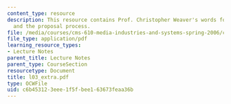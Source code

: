 ```yaml
---
content_type: resource
description: This resource contains Prof. Christopher Weaver's words for concept development
  and the proposal process.
file: /media/courses/cms-610-media-industries-and-systems-spring-2006/c6b453123eee1f5fbee163673feaa36b_l03_extra.pdf
file_type: application/pdf
learning_resource_types:
- Lecture Notes
parent_title: Lecture Notes
parent_type: CourseSection
resourcetype: Document
title: l03_extra.pdf
type: OCWFile
uid: c6b45312-3eee-1f5f-bee1-63673feaa36b
---
```

